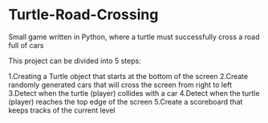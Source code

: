 # Turtle-Road-Crossing
Small game written in Python, where a turtle must successfully cross a road full of cars

This project can be divided into 5 steps:

1.Creating a Turtle object that starts at the bottom of the screen
2.Create randomly generated cars that will cross the screen from right to left
3.Detect when the turtle (player) collides with a car
4.Detect when the turtle (player) reaches the top edge of the screen
5.Create a scoreboard that keeps tracks of the current level

